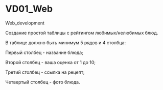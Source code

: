 # VD01_Web
 Web_development

Создание простой таблицы с рейтингом любимых/нелюбимых блюд.<br>

В таблице должно быть минимум 5 рядов и 4 столбца:

Первый столбец - название блюда;

Второй столбец - ваша оценка от 1 до 10;

Третий столбец - ссылка на рецепт;

Четвертый столбец - фото блюда.
